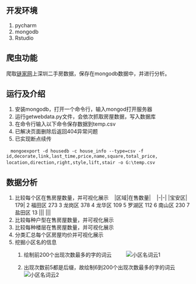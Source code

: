## 开发环境
 1. pycharm
 2. mongodb
 3. Rstudio
## 爬虫功能

爬取[链家网](https://sz.lianjia.com/ershoufang/)上深圳二手房数据，保存在mongodb数据中，并进行分析。

## 运行及介绍

 1. 安装mongodb，打开一个命令行，输入mongod打开服务器
 2. 运行getwebdata.py文件，会依次抓取房屋数据，写入数据库
 3. 在命令行输入以下命令保存数据到temp.csv
 4. 已解决页面删除后返回404异常问题
 5. 已实现断点续传

    `mongoexport -d housedb -c house_info --type=csv -f  
    id,decorate,link,last_time,price,name,square,total_price,
    location,direction,right,style,lift,stair -o G:\temp.csv`
    
## 数据分析
 1. 比较每个区在售房屋数量，并可视化展示
    |区域|在售数量|
    |-|-|
    |宝安区|  179|
2 福田区  273
3 龙岗区  378
4 龙华区  109
5 罗湖区  112
6 南山区  230
7 盐田区   13
    |||
    |||
 2. 比较每种户型在售房屋数量，并可视化展示
 3. 比较每种楼层在售房屋数量，并可视化展示
 4. 分类汇总每个区房屋均价并可视化展示
 5. 挖掘小区名的信息
    1. 绘制前200个出现次数最多的字的词云
          ![小区名词云1](https://github.com/hiyaojie/python/raw/master/imgs/Rplot02.png)
          
          
    2. 出现次数前5都是后缀，故绘制6到200个出现次数最多的字的词云
          ![小区名词云2](https://github.com/hiyaojie/python/raw/master/imgs/Rplot03.png)
       
   

   
   
